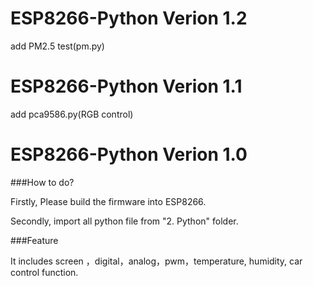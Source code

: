 # ESP8266-Python Verion 1.2
add PM2.5 test(pm.py)

# ESP8266-Python Verion 1.1
add pca9586.py(RGB control)



# ESP8266-Python Verion 1.0

###How to do?

Firstly, Please build the firmware into ESP8266.

Secondly, import all python file from "2. Python" folder.

###Feature

It includes screen ，digital，analog，pwm，temperature, humidity, car control function.
